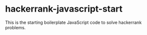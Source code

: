 # hackerrank-javascript-start
This is the starting boilerplate JavaScript code to solve hackerrank problems.
